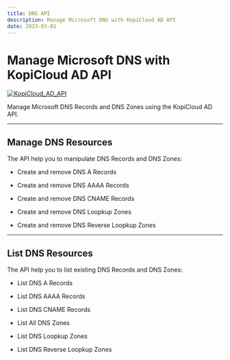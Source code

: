 ```yaml
---
title: DNS API
description: Manage Microsoft DNS with KopiCloud AD API
date: 2023-03-01
---
```


# Manage Microsoft DNS with KopiCloud AD API
[![KopiCloud_AD_API](https://img.shields.io/badge/kopiCloud_ad-v1.0+-blueviolet.svg)](https://www.kopicloud-ad-api.com)

Manage Microsoft DNS Records and DNS Zones using the KopiCloud AD API.

----

## Manage DNS Resources

The API help you to manipulate DNS Records and DNS Zones:

- Create and remove DNS A Records

- Create and remove DNS AAAA Records

- Create and remove DNS CNAME Records

- Create and remove DNS Loopkup Zones

- Create and remove DNS Reverse Loopkup Zones

----

## List DNS Resources

The API help you to list existing DNS Records and DNS Zones:

- List DNS A Records

- List DNS AAAA Records

- List DNS CNAME Records

- List All DNS Zones

- List DNS Loopkup Zones

- List DNS Reverse Loopkup Zones
